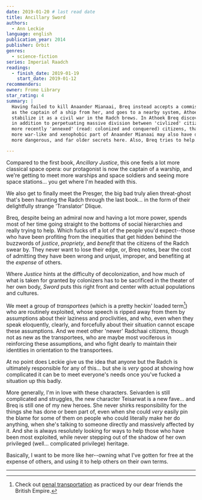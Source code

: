 ```yaml
---
date: 2019-01-20 # last read date
title: Ancillary Sword
authors:
  - Ann Leckie
language: english
publication_year: 2014
publisher: Orbit
genres:
  - science-fiction
series: Imperial Raadch
readings:
  - finish_date: 2019-01-19
    start_date: 2019-01-12
recommenders:
owner: Frome Library
star_rating: 4
summary: |
  Having failed to kill Anaander Mianaai, Breq instead accepts a commission
  as the captain of a ship from her, and goes to a nearby system, Athoek, to help
  stabilize it as a civil war in the Radch brews. In Athoek Breq discovers that
  in addition to perpetuating massive division between 'civlized' citizens and
  more recently 'annexed' (read: colonized and conquered) citizens, that the
  more war-like and xenophobic part of Anaander Mianaai may also have deeper,
  more dangerous, and far older secrets here. Also, Breq tries to help.

---
```


Compared to the first book, _Ancillary Justice_, this one feels a lot more
classical space opera: our protagonist is now the captain of a warship, and
we're getting to meet more warships and space soldiers and seeing more space
stations... you get where I'm headed with this.

We also get to finally meet the Presger, the big bad truly alien threat-ghost
that's been haunting the Radch through the last book... in the form of their
delightfully strange 'Translator' Dlique.

Breq, despite being an admiral now and having a lot more power, spends most of
her time going straight to the bottoms of social hierarchies and really trying
to help. Which fucks off a lot of the people you'd expect--those who have been
profiting from the inequities that get hidden behind the buzzwords of _justice_,
_propriety_, and _benefit_ that the citizens of the Radch swear by. They never
want to lose their edge, or, Breq notes, bear the cost of admitting they have
been wrong and unjust, improper, and benefiting at the _expense_ of others.

Where _Justice_ hints at the difficulty of decolonization, and how much of what
is taken for granted by colonizers has to be sacrificed in the theater of her
own body, _Sword_ puts this right front and center with actual populations and
cultures.

We meet a group of _transportees_ (which is a pretty heckin' loaded term[^1])
who are routinely exploited, whose speech is ripped away from them by
assumptions about their laziness and proclivities, and who, even when they speak
eloquently, clearly, and forcefully about their situation cannot escape these
assumptions. And we meet other 'newer' Radchaai citizens, though not as new as
the transportees, who are maybe most vociferous in reinforcing these
assumptions, and who fight dearly to maintain their identities in orientation to
the transportees.

At no point does Leckie give us the idea that anyone but the Radch is ultimately
responsible for any of this... but she is _very_ good at showing how complicated
it can be to meet everyone's needs once you've fucked a situation up this badly.

More generally, I'm in love with these characters. Seivarden is still
complicated and struggles, the new character Teisarwat is a new fave... and Breq
is still one of my new heroes. She never shirks responsibility for the things
she has done or been part of, even when she could _very_ easily pin the blame
for some of them on people who could literally make her do anything, when she's
talking to someone directly and massively affected by it. And she is always
resolutely looking for ways to help those who have been most exploited, while
never stepping out of the shadow of her own privileged (well... complicated
privilege) heritage.

Basically, I want to be more like her--owning what I've gotten for free at the
expense of others, and using it to help others on their own terms.



---

[^1]: Check out [penal transportation](https://en.wikipedia.org/wiki/Penal_transportation) as practiced by our dear friends the British Empire.
